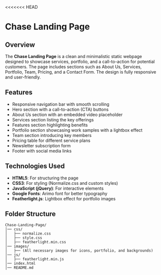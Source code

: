 <<<<<<< HEAD
# Chase Landing Page

## Overview
The **Chase Landing Page** is a clean and minimalistic static webpage designed to showcase services, portfolio, and a call-to-action for potential customers. The page includes sections such as About Us, Services, Portfolio, Team, Pricing, and a Contact Form. The design is fully responsive and user-friendly.

## Features
- Responsive navigation bar with smooth scrolling
- Hero section with a call-to-action (CTA) buttons
- About Us section with an embedded video placeholder
- Services section listing the key offerings
- Features section highlighting benefits
- Portfolio section showcasing work samples with a lightbox effect
- Team section introducing key members
- Pricing table for different service plans
- Newsletter subscription form
- Footer with social media links

## Technologies Used
- **HTML5**: For structuring the page
- **CSS3**: For styling (Normalize.css and custom styles)
- **JavaScript (jQuery)**: For interactive elements
- **Google Fonts**: Arimo font for better typography
- **Featherlight.js**: Lightbox effect for portfolio images

## Folder Structure
```
Chase-Landing-Page/
│── css/
│   ├── normalize.css
│   ├── style.css
│   ├── featherlight.min.css
│── images/
│   ├── (All necessary images for icons, portfolio, and backgrounds)
│── js/
│   ├── featherlight.min.js
│── index.html
│── README.md
```

